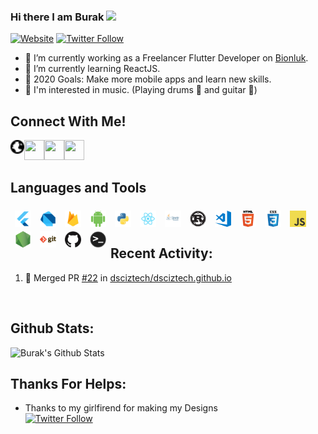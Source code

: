 ### Hi there I am Burak <img src="https://raw.githubusercontent.com/MartinHeinz/MartinHeinz/master/wave.gif" width="30px">

[![Website](https://img.shields.io/website?label=burakcabadan.com&style=for-the-badge&url=https%3A%2F%2Fwww.burakcabadan.com)](https://www.burakcabadan.com)
[![Twitter Follow](https://img.shields.io/twitter/follow/burakcbdn?color=1DA1F2&logo=twitter&style=for-the-badge)](https://www.twitter.com/burakcbdn)



- 🔭 I’m currently working as a Freelancer Flutter Developer on [Bionluk](https://www.bionluk.com/burakcbdn).
- 🌱 I’m currently learning ReactJS.
- 🥅 2020 Goals: Make more mobile apps and learn new skills.
- 🎼 I'm interested in music. (Playing drums 🥁 and guitar 🎸)

## Connect With Me!
[<img align="left" width="22px" src="https://raw.githubusercontent.com/iconic/open-iconic/master/svg/globe.svg" />][website]
[<img align="left" height="32" width="32" src="https://cdn.jsdelivr.net/npm/simple-icons@v3/icons/twitter.svg" />][twitter]
[<img align="left" height="32" width="32" src="https://cdn.jsdelivr.net/npm/simple-icons@v3/icons/linkedin.svg" />][linkedin]
[<img align="left" height="32" width="32" src="https://cdn.jsdelivr.net/npm/simple-icons@v3/icons/instagram.svg" />][instagram]


<br>
<br>

## Languages and Tools
<img align="left" style="padding-left:7px; padding-right:7px; padding-top:7px;" alt="Terminal" width="26px" src="https://raw.githubusercontent.com/github/explore/80688e429a7d4ef2fca1e82350fe8e3517d3494d/topics/flutter/flutter.png" />
<img align="left" style="padding-left:7px; padding-right:7px; padding-top:7px;"  alt="Terminal" width="26px" src="https://raw.githubusercontent.com/github/explore/80688e429a7d4ef2fca1e82350fe8e3517d3494d/topics/dart/dart.png" />
<img align="left" style="padding-left:7px; padding-right:7px; padding-top:7px;"  alt="Terminal" width="26px" src="https://raw.githubusercontent.com/github/explore/80688e429a7d4ef2fca1e82350fe8e3517d3494d/topics/firebase/firebase.png" />
<img align="left" style="padding-left:7px; padding-right:7px; padding-top:7px;"  alt="Terminal" width="26px" src="https://raw.githubusercontent.com/github/explore/80688e429a7d4ef2fca1e82350fe8e3517d3494d/topics/android/android.png" />
<img align="left" style="padding-left:7px; padding-right:7px; padding-top:7px;"  alt="Terminal" width="26px" src="https://raw.githubusercontent.com/github/explore/80688e429a7d4ef2fca1e82350fe8e3517d3494d/topics/python/python.png" />
<img align="left" style="padding-left:7px; padding-right:7px; padding-top:7px;"  alt="Terminal" width="26px" src="https://raw.githubusercontent.com/github/explore/80688e429a7d4ef2fca1e82350fe8e3517d3494d/topics/react/react.png" />
<img align="left" style="padding-left:7px; padding-right:7px; padding-top:7px;"  alt="Terminal" width="26px" src="https://raw.githubusercontent.com/github/explore/80688e429a7d4ef2fca1e82350fe8e3517d3494d/topics/java/java.png" />
<img align="left" style="padding-left:7px; padding-right:7px; padding-top:7px;"  alt="Terminal" width="26px" src="https://raw.githubusercontent.com/github/explore/80688e429a7d4ef2fca1e82350fe8e3517d3494d/topics/rust/rust.png" />
<img align="left" style="padding-left:7px; padding-right:7px; padding-top:7px;"  alt="Visual Studio Code" width="26px" src="https://raw.githubusercontent.com/github/explore/80688e429a7d4ef2fca1e82350fe8e3517d3494d/topics/visual-studio-code/visual-studio-code.png" />
<img align="left" style="padding-left:7px; padding-right:7px; padding-top:7px;"  alt="HTML5" width="26px" src="https://raw.githubusercontent.com/github/explore/80688e429a7d4ef2fca1e82350fe8e3517d3494d/topics/html/html.png" />
<img align="left" style="padding-left:7px; padding-right:7px; padding-top:7px;"  alt="CSS3" width="26px" src="https://raw.githubusercontent.com/github/explore/80688e429a7d4ef2fca1e82350fe8e3517d3494d/topics/css/css.png" />
<img align="left" style="padding-left:7px; padding-right:7px; padding-top:7px;"  alt="JavaScript" width="26px" src="https://raw.githubusercontent.com/github/explore/80688e429a7d4ef2fca1e82350fe8e3517d3494d/topics/javascript/javascript.png" />
<img align="left" style="padding-left:7px; padding-right:7px;padding-top:7px;"  alt="Node.js" width="26px" src="https://raw.githubusercontent.com/github/explore/80688e429a7d4ef2fca1e82350fe8e3517d3494d/topics/nodejs/nodejs.png" />
<img align="left" style="padding-left:7px; padding-right:7px; padding-top:7px;"  alt="Git" width="26px" src="https://raw.githubusercontent.com/github/explore/80688e429a7d4ef2fca1e82350fe8e3517d3494d/topics/git/git.png" />
<img align="left" style="padding-left:7px; padding-right:7px; padding-top:7px;"  alt="GitHub" width="26px" src="https://raw.githubusercontent.com/github/explore/78df643247d429f6cc873026c0622819ad797942/topics/github/github.png" />
<img align="left" style="padding-left:7px; padding-right:7px; padding-top:7px;"  alt="Terminal" width="26px" src="https://raw.githubusercontent.com/github/explore/80688e429a7d4ef2fca1e82350fe8e3517d3494d/topics/terminal/terminal.png" />


<br>
<br>


## Recent Activity:

<!--START_SECTION:activity-->
1. 🎉 Merged PR [#22](https://github.com/dsciztech/dsciztech.github.io/pull/22) in [dsciztech/dsciztech.github.io](https://github.com/dsciztech/dsciztech.github.io)
<!--END_SECTION:activity-->

<br>

## Github Stats:
![Burak's Github Stats](https://github-readme-stats-ochre-nine.vercel.app/api?username=burakcbdn&show_icons=true&theme=prussian&count_private=true)
<br>
## Thanks For Helps:

- Thanks to my girlfirend for making my Designs  
[![Twitter Follow](https://img.shields.io/twitter/follow/billurbs2?color=1DA1F2&style=for-the-badge)](https://www.twitter.com/billurbs2)

[website]: https://www.burakcabadan.com
[twitter]: https://www.twitter.com/burakcbdn
[instagram]: https://www.instagram.com/burakcbdn
[linkedin]: https://www.linkedin.com/in/burakcbdn



